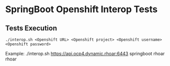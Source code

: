 # SpringBoot Openshift Interop Tests
 
## Tests Execution

`./interop.sh <Openshift URL> <Openshift project> <Openshift username> <Openshift password>`

Example: ./interop.sh https://api.ocp4.dynamic.rhoar:6443  springboot  rhoar  rhoar




